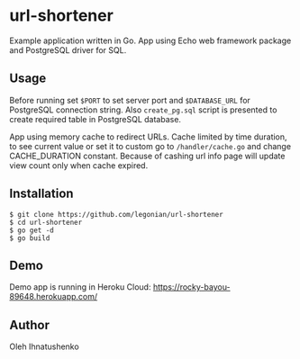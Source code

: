 # url-shortener

Example application written in Go. App using Echo web framework package and
PostgreSQL driver for SQL.

## Usage

Before running set ``$PORT`` to set server port and ``$DATABASE_URL`` for
PostgreSQL connection string. Also ``create_pg.sql`` script is presented to
create required table in PostgreSQL database.

App using memory cache to redirect URLs. Cache limited by time duration, to
see current value or set it to custom go to ``/handler/cache.go`` and
change CACHE_DURATION constant. Because of cashing url info page will update
view count only when cache expired.

## Installation

```
$ git clone https://github.com/legonian/url-shortener
$ cd url-shortener
$ go get -d
$ go build
```

## Demo

Demo app is running in Heroku Cloud:
https://rocky-bayou-89648.herokuapp.com/

## Author

Oleh Ihnatushenko